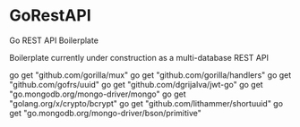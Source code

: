 # GoRestAPI
Go REST API Boilerplate

Boilerplate currently under construction as a multi-database REST API

go get "github.com/gorilla/mux"
go get "github.com/gorilla/handlers"
go get "github.com/gofrs/uuid"
go get "github.com/dgrijalva/jwt-go"
go get "go.mongodb.org/mongo-driver/mongo"
go get "golang.org/x/crypto/bcrypt"
go get "github.com/lithammer/shortuuid"
go get "go.mongodb.org/mongo-driver/bson/primitive"
